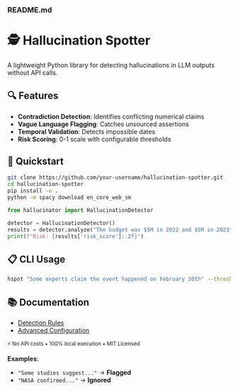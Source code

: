 
### **README.md**

# 🕵️ Hallucination Spotter

A lightweight Python library for detecting hallucinations in LLM outputs without API calls.

## 🔍 Features
- **Contradiction Detection**: Identifies conflicting numerical claims  
- **Vague Language Flagging**: Catches unsourced assertions  
- **Temporal Validation**: Detects impossible dates  
- **Risk Scoring**: 0-1 scale with configurable thresholds  

## 🚀 Quickstart
```bash
git clone https://github.com/your-username/hallucination-spotter.git
cd hallucination-spotter
pip install -e .
python -m spacy download en_core_web_sm
```

```python
from hallucinator import HallucinationDetector

detector = HallucinationDetector()
results = detector.analyze("The budget was $5M in 2022 and $5M in 2023")
print(f"Risk: {results['risk_score']:.2f}")
```

## 📋 CLI Usage
```bash
hspot "Some experts claim the event happened on February 30th" --threshold 0.7
```

## 📚 Documentation
- [Detection Rules](hallucination-spotter/docs/detection_rules.md)  
- [Advanced Configuration](hallucination-spotter/docs/quickstart.md)  

<sub>⚡ No API costs • 100% local execution • MIT Licensed</sub>

**Examples**:  
- `"Some studies suggest..."` → **Flagged**  
- `"NASA confirmed..."` → **Ignored**  

